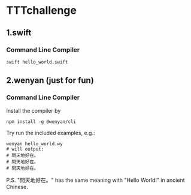 # TTTchallenge

## 1.swift
### Command Line Compiler

```
swift hello_world.swift
```

## 2.wenyan (just for fun)

### Command Line Compiler
Install the compiler by
```
npm install -g @wenyan/cli
```

Try run the included examples, e.g.:
```
wenyan hello_world.wy
# will output: 
# 問天地好在。
# 問天地好在。
# 問天地好在。
```
P.S. "問天地好在。" has the same meaning with "Hello World!" in ancient Chinese.
